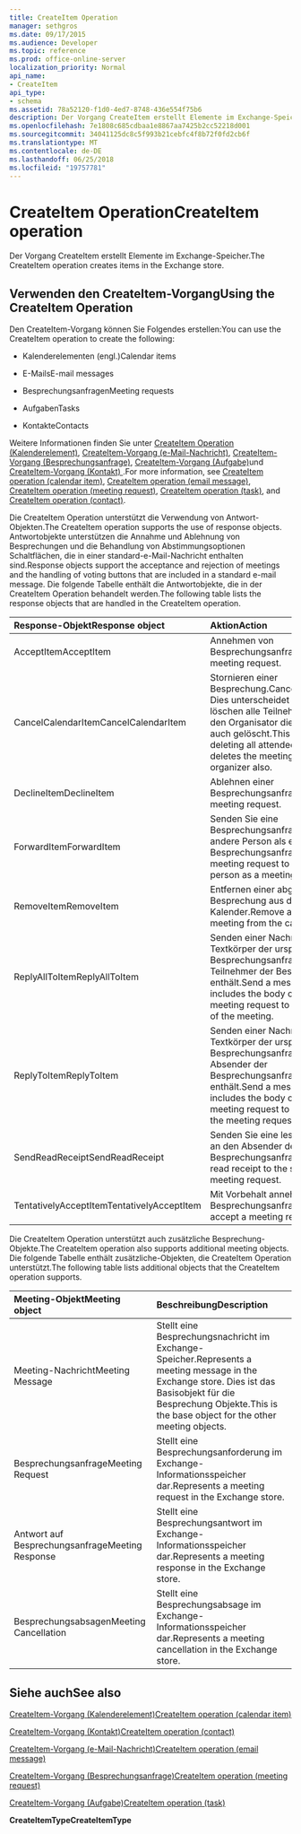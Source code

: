 ```yaml
---
title: CreateItem Operation
manager: sethgros
ms.date: 09/17/2015
ms.audience: Developer
ms.topic: reference
ms.prod: office-online-server
localization_priority: Normal
api_name:
- CreateItem
api_type:
- schema
ms.assetid: 78a52120-f1d0-4ed7-8748-436e554f75b6
description: Der Vorgang CreateItem erstellt Elemente im Exchange-Speicher.
ms.openlocfilehash: 7e1808c685cdbaa1e8867aa7425b2cc52218d001
ms.sourcegitcommit: 34041125dc8c5f993b21cebfc4f8b72f0fd2cb6f
ms.translationtype: MT
ms.contentlocale: de-DE
ms.lasthandoff: 06/25/2018
ms.locfileid: "19757781"
---
```

# <a name="createitem-operation"></a><span data-ttu-id="87712-103">CreateItem Operation</span><span class="sxs-lookup"><span data-stu-id="87712-103">CreateItem operation</span></span>

<span data-ttu-id="87712-104">Der Vorgang CreateItem erstellt Elemente im Exchange-Speicher.</span><span class="sxs-lookup"><span data-stu-id="87712-104">The CreateItem operation creates items in the Exchange store.</span></span>
  
## <a name="using-the-createitem-operation"></a><span data-ttu-id="87712-105">Verwenden den CreateItem-Vorgang</span><span class="sxs-lookup"><span data-stu-id="87712-105">Using the CreateItem Operation</span></span>

<span data-ttu-id="87712-106">Den CreateItem-Vorgang können Sie Folgendes erstellen:</span><span class="sxs-lookup"><span data-stu-id="87712-106">You can use the CreateItem operation to create the following:</span></span>
  
- <span data-ttu-id="87712-107">Kalenderelementen (engl.)</span><span class="sxs-lookup"><span data-stu-id="87712-107">Calendar items</span></span>
    
- <span data-ttu-id="87712-108">E-Mails</span><span class="sxs-lookup"><span data-stu-id="87712-108">E-mail messages</span></span>
    
- <span data-ttu-id="87712-109">Besprechungsanfragen</span><span class="sxs-lookup"><span data-stu-id="87712-109">Meeting requests</span></span>
    
- <span data-ttu-id="87712-110">Aufgaben</span><span class="sxs-lookup"><span data-stu-id="87712-110">Tasks</span></span>
    
- <span data-ttu-id="87712-111">Kontakte</span><span class="sxs-lookup"><span data-stu-id="87712-111">Contacts</span></span>
    
<span data-ttu-id="87712-112">Weitere Informationen finden Sie unter [CreateItem Operation (Kalenderelement)](createitem-operation-calendar-item.md), [CreateItem-Vorgang (e-Mail-Nachricht)](createitem-operation-email-message.md), [CreateItem-Vorgang (Besprechungsanfrage)](createitem-operation-meeting-request.md), [CreateItem-Vorgang (Aufgabe)](createitem-operation-task.md)und [CreateItem-Vorgang (Kontakt) ](createitem-operation-contact.md).</span><span class="sxs-lookup"><span data-stu-id="87712-112">For more information, see [CreateItem operation (calendar item)](createitem-operation-calendar-item.md), [CreateItem operation (email message)](createitem-operation-email-message.md), [CreateItem operation (meeting request)](createitem-operation-meeting-request.md), [CreateItem operation (task)](createitem-operation-task.md), and [CreateItem operation (contact)](createitem-operation-contact.md).</span></span>
  
<span data-ttu-id="87712-113">Die CreateItem Operation unterstützt die Verwendung von Antwort-Objekten.</span><span class="sxs-lookup"><span data-stu-id="87712-113">The CreateItem operation supports the use of response objects.</span></span> <span data-ttu-id="87712-114">Antwortobjekte unterstützen die Annahme und Ablehnung von Besprechungen und die Behandlung von Abstimmungsoptionen Schaltflächen, die in einer standard-e-Mail-Nachricht enthalten sind.</span><span class="sxs-lookup"><span data-stu-id="87712-114">Response objects support the acceptance and rejection of meetings and the handling of voting buttons that are included in a standard e-mail message.</span></span> <span data-ttu-id="87712-115">Die folgende Tabelle enthält die Antwortobjekte, die in der CreateItem Operation behandelt werden.</span><span class="sxs-lookup"><span data-stu-id="87712-115">The following table lists the response objects that are handled in the CreateItem operation.</span></span>
  
|<span data-ttu-id="87712-116">**Response-Objekt**</span><span class="sxs-lookup"><span data-stu-id="87712-116">**Response object**</span></span>|<span data-ttu-id="87712-117">**Aktion**</span><span class="sxs-lookup"><span data-stu-id="87712-117">**Action**</span></span>|
|:-----|:-----|
|<span data-ttu-id="87712-118">AcceptItem</span><span class="sxs-lookup"><span data-stu-id="87712-118">AcceptItem</span></span>  <br/> |<span data-ttu-id="87712-119">Annehmen von Besprechungsanfragen.</span><span class="sxs-lookup"><span data-stu-id="87712-119">Accept a meeting request.</span></span>  <br/> |
|<span data-ttu-id="87712-120">CancelCalendarItem</span><span class="sxs-lookup"><span data-stu-id="87712-120">CancelCalendarItem</span></span>  <br/> |<span data-ttu-id="87712-121">Stornieren einer Besprechung.</span><span class="sxs-lookup"><span data-stu-id="87712-121">Cancel a meeting.</span></span> <span data-ttu-id="87712-122">Dies unterscheidet sich von löschen alle Teilnehmer, da es für den Organisator die Besprechung auch gelöscht.</span><span class="sxs-lookup"><span data-stu-id="87712-122">This differs from deleting all attendees because it deletes the meeting for the organizer also.</span></span>  <br/> |
|<span data-ttu-id="87712-123">DeclineItem</span><span class="sxs-lookup"><span data-stu-id="87712-123">DeclineItem</span></span>  <br/> |<span data-ttu-id="87712-124">Ablehnen einer Besprechungsanfrage.</span><span class="sxs-lookup"><span data-stu-id="87712-124">Decline a meeting request.</span></span>  <br/> |
|<span data-ttu-id="87712-125">ForwardItem</span><span class="sxs-lookup"><span data-stu-id="87712-125">ForwardItem</span></span>  <br/> |<span data-ttu-id="87712-126">Senden Sie eine Besprechungsanfrage an eine andere Person als eine Besprechungsanfrage.</span><span class="sxs-lookup"><span data-stu-id="87712-126">Send a meeting request to another person as a meeting request.</span></span>  <br/> |
|<span data-ttu-id="87712-127">RemoveItem</span><span class="sxs-lookup"><span data-stu-id="87712-127">RemoveItem</span></span>  <br/> |<span data-ttu-id="87712-128">Entfernen einer abgebrochenen Besprechung aus dem Kalender.</span><span class="sxs-lookup"><span data-stu-id="87712-128">Remove a canceled meeting from the calendar.</span></span>  <br/> |
|<span data-ttu-id="87712-129">ReplyAllToItem</span><span class="sxs-lookup"><span data-stu-id="87712-129">ReplyAllToItem</span></span>  <br/> |<span data-ttu-id="87712-130">Senden einer Nachricht, die den Textkörper der ursprünglichen Besprechungsanfrage an alle Teilnehmer der Besprechung enthält.</span><span class="sxs-lookup"><span data-stu-id="87712-130">Send a message that includes the body of the original meeting request to all attendees of the meeting.</span></span>  <br/> |
|<span data-ttu-id="87712-131">ReplyToItem</span><span class="sxs-lookup"><span data-stu-id="87712-131">ReplyToItem</span></span>  <br/> |<span data-ttu-id="87712-132">Senden einer Nachricht, die den Textkörper der ursprünglichen Besprechungsanfrage an den Absender der Besprechungsanfrage enthält.</span><span class="sxs-lookup"><span data-stu-id="87712-132">Send a message that includes the body of the original meeting request to the sender of the meeting request.</span></span>  <br/> |
|<span data-ttu-id="87712-133">SendReadReceipt</span><span class="sxs-lookup"><span data-stu-id="87712-133">SendReadReceipt</span></span>  <br/> |<span data-ttu-id="87712-134">Senden Sie eine lesebestätigung an den Absender der Besprechungsanfrage.</span><span class="sxs-lookup"><span data-stu-id="87712-134">Send a read receipt to the sender of the meeting request.</span></span>  <br/> |
|<span data-ttu-id="87712-135">TentativelyAcceptItem</span><span class="sxs-lookup"><span data-stu-id="87712-135">TentativelyAcceptItem</span></span>  <br/> |<span data-ttu-id="87712-136">Mit Vorbehalt annehmen einer Besprechungsanfrage.</span><span class="sxs-lookup"><span data-stu-id="87712-136">Tentatively accept a meeting request.</span></span>  <br/> |
   
<span data-ttu-id="87712-137">Die CreateItem Operation unterstützt auch zusätzliche Besprechung-Objekte.</span><span class="sxs-lookup"><span data-stu-id="87712-137">The CreateItem operation also supports additional meeting objects.</span></span> <span data-ttu-id="87712-138">Die folgende Tabelle enthält zusätzliche-Objekten, die CreateItem Operation unterstützt.</span><span class="sxs-lookup"><span data-stu-id="87712-138">The following table lists additional objects that the CreateItem operation supports.</span></span>
  
|<span data-ttu-id="87712-139">**Meeting-Objekt**</span><span class="sxs-lookup"><span data-stu-id="87712-139">**Meeting object**</span></span>|<span data-ttu-id="87712-140">**Beschreibung**</span><span class="sxs-lookup"><span data-stu-id="87712-140">**Description**</span></span>|
|:-----|:-----|
|<span data-ttu-id="87712-141">Meeting-Nachricht</span><span class="sxs-lookup"><span data-stu-id="87712-141">Meeting Message</span></span>  <br/> |<span data-ttu-id="87712-142">Stellt eine Besprechungsnachricht im Exchange-Speicher.</span><span class="sxs-lookup"><span data-stu-id="87712-142">Represents a meeting message in the Exchange store.</span></span> <span data-ttu-id="87712-143">Dies ist das Basisobjekt für die Besprechung Objekte.</span><span class="sxs-lookup"><span data-stu-id="87712-143">This is the base object for the other meeting objects.</span></span>  <br/> |
|<span data-ttu-id="87712-144">Besprechungsanfrage</span><span class="sxs-lookup"><span data-stu-id="87712-144">Meeting Request</span></span>  <br/> |<span data-ttu-id="87712-145">Stellt eine Besprechungsanforderung im Exchange-Informationsspeicher dar.</span><span class="sxs-lookup"><span data-stu-id="87712-145">Represents a meeting request in the Exchange store.</span></span>  <br/> |
|<span data-ttu-id="87712-146">Antwort auf Besprechungsanfrage</span><span class="sxs-lookup"><span data-stu-id="87712-146">Meeting Response</span></span>  <br/> |<span data-ttu-id="87712-147">Stellt eine Besprechungsantwort im Exchange-Informationsspeicher dar.</span><span class="sxs-lookup"><span data-stu-id="87712-147">Represents a meeting response in the Exchange store.</span></span>  <br/> |
|<span data-ttu-id="87712-148">Besprechungsabsagen</span><span class="sxs-lookup"><span data-stu-id="87712-148">Meeting Cancellation</span></span>  <br/> |<span data-ttu-id="87712-149">Stellt eine Besprechungsabsage im Exchange-Informationsspeicher dar.</span><span class="sxs-lookup"><span data-stu-id="87712-149">Represents a meeting cancellation in the Exchange store.</span></span>  <br/> |
   
## <a name="see-also"></a><span data-ttu-id="87712-150">Siehe auch</span><span class="sxs-lookup"><span data-stu-id="87712-150">See also</span></span>



[<span data-ttu-id="87712-151">CreateItem-Vorgang (Kalenderelement)</span><span class="sxs-lookup"><span data-stu-id="87712-151">CreateItem operation (calendar item)</span></span>](createitem-operation-calendar-item.md)
  
[<span data-ttu-id="87712-152">CreateItem-Vorgang (Kontakt)</span><span class="sxs-lookup"><span data-stu-id="87712-152">CreateItem operation (contact)</span></span>](createitem-operation-contact.md)
  
[<span data-ttu-id="87712-153">CreateItem-Vorgang (e-Mail-Nachricht)</span><span class="sxs-lookup"><span data-stu-id="87712-153">CreateItem operation (email message)</span></span>](createitem-operation-email-message.md)
  
[<span data-ttu-id="87712-154">CreateItem-Vorgang (Besprechungsanfrage)</span><span class="sxs-lookup"><span data-stu-id="87712-154">CreateItem operation (meeting request)</span></span>](createitem-operation-meeting-request.md)
  
[<span data-ttu-id="87712-155">CreateItem-Vorgang (Aufgabe)</span><span class="sxs-lookup"><span data-stu-id="87712-155">CreateItem operation (task)</span></span>](createitem-operation-task.md)
  
 <span data-ttu-id="87712-156">**CreateItemType**</span><span class="sxs-lookup"><span data-stu-id="87712-156">**CreateItemType**</span></span>

